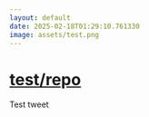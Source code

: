 ```yaml
---
layout: default
date: 2025-02-18T01:29:10.761330
image: assets/test.png
---
```


# [test/repo](https://github.com/test/repo)

Test tweet

